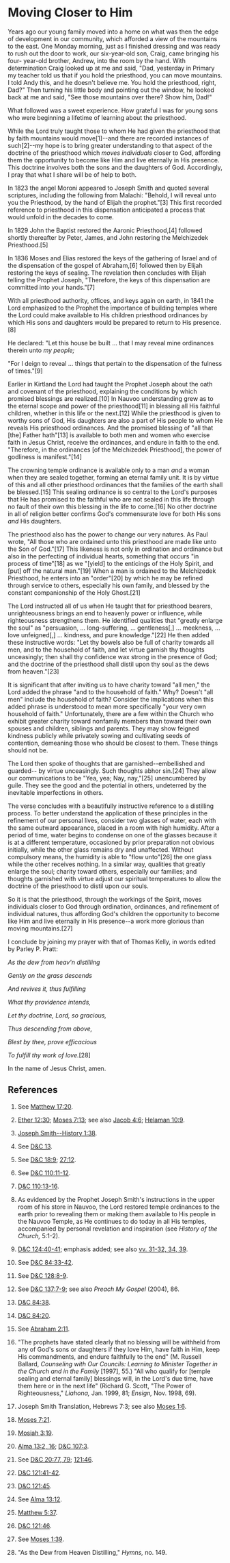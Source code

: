 # Moving Closer to Him

Years ago our young family moved into a home on what was then the edge of
development in our community, which afforded a view of the mountains to the
east. One Monday morning, just as I finished dressing and was ready to rush
out the door to work, our six-year-old son, Craig, came bringing his four-
year-old brother, Andrew, into the room by the hand. With determination Craig
looked up at me and said, "Dad, yesterday in Primary my teacher told us that
if you hold the priesthood, you can move mountains. I told Andy this, and he
doesn't believe me. You hold the priesthood, right, Dad?" Then turning his
little body and pointing out the window, he looked back at me and said, "See
those mountains over there? Show him, Dad!"

What followed was a sweet experience. How grateful I was for young sons who
were beginning a lifetime of learning about the priesthood.

While the Lord truly taught those to whom He had given the priesthood that by
faith mountains would move[1]--and there are recorded instances of such[2]--my
hope is to bring greater understanding to that aspect of the doctrine of the
priesthood which _moves individuals_ closer to God, affording them the
opportunity to become like Him and live eternally in His presence. This
doctrine involves both the sons and the daughters of God. Accordingly, I pray
that what I share will be of help to both.

In 1823 the angel Moroni appeared to Joseph Smith and quoted several
scriptures, including the following from Malachi: "Behold, I will reveal unto
you the Priesthood, by the hand of Elijah the prophet."[3] This first recorded
reference to priesthood in this dispensation anticipated a process that would
unfold in the decades to come.

In 1829 John the Baptist restored the Aaronic Priesthood,[4] followed shortly
thereafter by Peter, James, and John restoring the Melchizedek Priesthood.[5]

In 1836 Moses and Elias restored the keys of the gathering of Israel and of
the dispensation of the gospel of Abraham,[6] followed then by Elijah
restoring the keys of sealing. The revelation then concludes with Elijah
telling the Prophet Joseph, "Therefore, the keys of this dispensation are
committed into your hands."[7]

With all priesthood authority, offices, and keys again on earth, in 1841 the
Lord emphasized to the Prophet the importance of building temples where the
Lord could make available to His children priesthood ordinances by which His
sons and daughters would be prepared to return to His presence.[8]

He declared: "Let this house be built ... that I may reveal mine ordinances
therein unto _my people;_

"For I deign to reveal ... things that pertain to the dispensation of the
fulness of times."[9]

Earlier in Kirtland the Lord had taught the Prophet Joseph about the oath and
covenant of the priesthood, explaining the conditions by which promised
blessings are realized.[10] In Nauvoo understanding grew as to the eternal
scope and power of the priesthood[11] in blessing all His faithful children,
whether in this life or the next.[12] While the priesthood is given to worthy
sons of God, His daughters are also a part of His people to whom He reveals
His priesthood ordinances. And the promised blessing of "all that [the] Father
hath"[13] is available to both men and women who exercise faith in Jesus
Christ, receive the ordinances, and endure in faith to the end. "Therefore, in
the ordinances [of the Melchizedek Priesthood], the power of godliness is
manifest."[14]

The crowning temple ordinance is available only to a man _and_ a woman when
they are sealed together, forming an eternal family unit. It is by virtue of
this and all other priesthood ordinances that the families of the earth shall
be blessed.[15] This sealing ordinance is so central to the Lord's purposes
that He has promised to the faithful who are not sealed in this life through
no fault of their own this blessing in the life to come.[16] No other doctrine
in all of religion better confirms God's commensurate love for both His sons
_and_ His daughters.

The priesthood also has the power to change our very natures. As Paul wrote,
"All those who are ordained unto this priesthood are made like unto the Son of
God."[17] This likeness is not only in ordination and ordinance but also in
the perfecting of individual hearts, something that occurs "in process of
time"[18] as we "[yield] to the enticings of the Holy Spirit, and [put] off
the natural man."[19] When a man is ordained to the Melchizedek Priesthood, he
enters into an "order"[20] by which he may be refined through service to
others, especially his own family, and blessed by the constant companionship
of the Holy Ghost.[21]

The Lord instructed all of us when He taught that for priesthood bearers,
unrighteousness brings an end to heavenly power or influence, while
righteousness strengthens them. He identified qualities that "greatly enlarge
the soul" as "persuasion, ... long-suffering, ... gentleness[,] ... meekness, ... love
unfeigned[,] ... kindness, and pure knowledge."[22] He then added these
instructive words: "Let thy bowels also be full of charity towards all men,
and to the household of faith, and let virtue garnish thy thoughts
unceasingly; then shall thy confidence wax strong in the presence of God; and
the doctrine of the priesthood shall distil upon thy soul as the dews from
heaven."[23]

It is significant that after inviting us to have charity toward "all men," the
Lord added the phrase "and to the household of faith." Why? Doesn't "all men"
include the household of faith? Consider the implications when this added
phrase is understood to mean more specifically "your very own household of
faith." Unfortunately, there are a few within the Church who exhibit greater
charity toward nonfamily members than toward their own spouses and children,
siblings and parents. They may show feigned kindness publicly while privately
sowing and cultivating seeds of contention, demeaning those who should be
closest to them. These things should not be.

The Lord then spoke of thoughts that are garnished--embellished and guarded--
by virtue unceasingly. Such thoughts abhor sin.[24] They allow our
communications to be "Yea, yea; Nay, nay,"[25] unencumbered by guile. They see
the good and the potential in others, undeterred by the inevitable
imperfections in others.

The verse concludes with a beautifully instructive reference to a distilling
process. To better understand the application of these principles in the
refinement of our personal lives, consider two glasses of water, each with the
same outward appearance, placed in a room with high humidity. After a period
of time, water begins to condense on one of the glasses because it is at a
different temperature, occasioned by prior preparation not obvious initially,
while the other glass remains dry and unaffected. Without compulsory means,
the humidity is able to "flow unto"[26] the one glass while the other receives
nothing. In a similar way, qualities that greatly enlarge the soul; charity
toward others, especially our families; and thoughts garnished with virtue
adjust our spiritual temperatures to allow the doctrine of the priesthood to
distil upon our souls.

So it is that the priesthood, through the workings of the Spirit, moves
individuals closer to God through ordination, ordinances, and refinement of
individual natures, thus affording God's children the opportunity to become
like Him and live eternally in His presence--a work more glorious than moving
mountains.[27]

I conclude by joining my prayer with that of Thomas Kelly, in words edited by
Parley P. Pratt:

_As the dew from heav'n distilling_

_Gently on the grass descends_

_And revives it, thus fulfilling_

_What thy providence intends,_

_Let thy doctrine, Lord, so gracious,_

_Thus descending from above,_

_Blest by thee, prove efficacious_

_To fulfill thy work of love._[28]

In the name of Jesus Christ, amen.

## References

  1. See [Matthew 17:20](https://www.lds.org/scriptures/nt/matt/17.20?lang=eng#19).

  2. [Ether 12:30](https://www.lds.org/scriptures/bofm/ether/12.30?lang=eng#29); [Moses 7:13](https://www.lds.org/scriptures/pgp/moses/7.13?lang=eng#12); see also [Jacob 4:6](https://www.lds.org/scriptures/bofm/jacob/4.6?lang=eng#5); [Helaman 10:9](https://www.lds.org/scriptures/bofm/hel/10.9?lang=eng#8).

  3. [Joseph Smith--History 1:38](https://www.lds.org/scriptures/pgp/js-h/1.38?lang=eng#37).

  4. See [D&amp;C 13](https://www.lds.org/scriptures/dc-testament/dc/13?lang=eng).

  5. See [D&amp;C 18:9](https://www.lds.org/scriptures/dc-testament/dc/18.9?lang=eng#8); [27:12](https://www.lds.org/scriptures/dc-testament/dc/27.12?lang=eng#11).

  6. See [D&amp;C 110:11-12](https://www.lds.org/scriptures/dc-testament/dc/110.11-12?lang=eng#10).

  7. [D&amp;C 110:13-16](https://www.lds.org/scriptures/dc-testament/dc/110.13-16?lang=eng#12).

  8. As evidenced by the Prophet Joseph Smith's instructions in the upper room of his store in Nauvoo, the Lord restored temple ordinances to the earth prior to revealing them or making them available to His people in the Nauvoo Temple, as He continues to do today in all His temples, accompanied by personal revelation and inspiration (see _History of the Church,_ 5:1-2).

  9. [D&amp;C 124:40-41](https://www.lds.org/scriptures/dc-testament/dc/124.40-41?lang=eng#39); emphasis added; see also [vv. 31-32, 34, 39](https://www.lds.org/scriptures/dc-testament/dc/124.31-32,34,39?lang=eng#30).

  10. See [D&amp;C 84:33-42](https://www.lds.org/scriptures/dc-testament/dc/84.33-42?lang=eng#32).

  11. See [D&amp;C 128:8-9](https://www.lds.org/scriptures/dc-testament/dc/128.8-9?lang=eng#7).

  12. See [D&amp;C 137:7-9](https://www.lds.org/scriptures/dc-testament/dc/137.7-9?lang=eng#6); see also _Preach My Gospel_ (2004), 86.

  13. [D&amp;C 84:38](https://www.lds.org/scriptures/dc-testament/dc/84.38?lang=eng#37).

  14. [D&amp;C 84:20](https://www.lds.org/scriptures/dc-testament/dc/84.20?lang=eng#19).

  15. See [Abraham 2:11](https://www.lds.org/scriptures/pgp/abr/2.11?lang=eng#10).

  16. "The prophets have stated clearly that no blessing will be withheld from any of God's sons or daughters if they love Him, have faith in Him, keep His commandments, and endure faithfully to the end" (M. Russell Ballard, _Counseling with Our Councils: Learning to Minister Together in the Church and in the Family_ [1997], 55.) "All who qualify for [temple sealing and eternal family] blessings will, in the Lord's due time, have them here or in the next life" (Richard G. Scott, "The Power of Righteousness," _Liahona,_ Jan. 1999, 81; _Ensign,_ Nov. 1998, 69).

  17. Joseph Smith Translation, Hebrews 7:3; see also [Moses 1:6](https://www.lds.org/scriptures/pgp/moses/1.6?lang=eng#5).

  18. [Moses 7:21](https://www.lds.org/scriptures/pgp/moses/7.21?lang=eng#20).

  19. [Mosiah 3:19](https://www.lds.org/scriptures/bofm/mosiah/3.19?lang=eng#18).

  20. [Alma 13:2, 16](https://www.lds.org/scriptures/bofm/alma/13.2,16?lang=eng#1); [D&amp;C 107:3](https://www.lds.org/scriptures/dc-testament/dc/107.3?lang=eng#2).

  21. See [D&amp;C 20:77, 79](https://www.lds.org/scriptures/dc-testament/dc/20.77,79?lang=eng#76); [121:46](https://www.lds.org/scriptures/dc-testament/dc/121.46?lang=eng#45).

  22. [D&amp;C 121:41-42](https://www.lds.org/scriptures/dc-testament/dc/121.41-42?lang=eng#40).

  23. [D&amp;C 121:45](https://www.lds.org/scriptures/dc-testament/dc/121.45?lang=eng#44).

  24. See [Alma 13:12](https://www.lds.org/scriptures/bofm/alma/13.12?lang=eng#11).

  25. [Matthew 5:37](https://www.lds.org/scriptures/nt/matt/5.37?lang=eng#36).

  26. [D&amp;C 121:46](https://www.lds.org/scriptures/dc-testament/dc/121.46?lang=eng#45).

  27. See [Moses 1:39](https://www.lds.org/scriptures/pgp/moses/1.39?lang=eng#38).

  28. "As the Dew from Heaven Distilling," _Hymns,_ no. 149.

